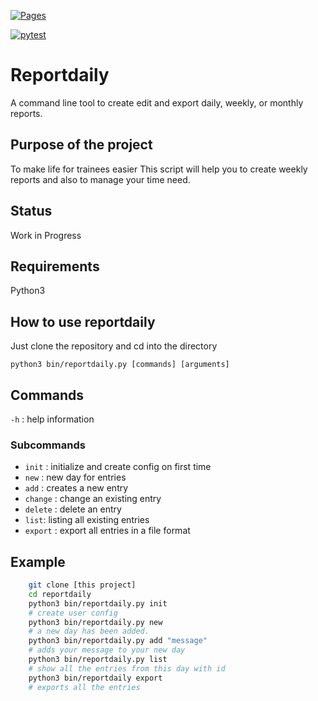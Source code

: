 [![Pages](https://github.com/SchleichsSalaticus/reportdaily/actions/workflows/manpage-build.yml/badge.svg)](https://github.com/SchleichsSalaticus/reportdaily/actions/workflows/manpage-build.yml)

[![pytest](https://github.com/SchleichsSalaticus/reportdaily/actions/workflows/pytest.yml/badge.svg)](https://github.com/SchleichsSalaticus/reportdaily/actions/workflows/pytest.yml)

# Reportdaily

A command line tool to create edit and export daily, weekly, or monthly reports.

## Purpose of the project

To make life for trainees easier
This script will help you to create weekly reports and also to manage your time need.

## Status

Work in Progress

## Requirements

Python3

## How to use reportdaily

Just clone the repository and cd into the directory

`python3 bin/reportdaily.py [commands] [arguments]`

## Commands

`-h` : help information

### Subcommands

- `init` : initialize and create config on first time
- `new` : new day for entries
- `add` : creates a new entry
- `change` : change an existing entry
- `delete` : delete an entry
- `list`: listing all existing entries
- `export` : export all entries in a file format

## Example

```bash
    git clone [this project]
    cd reportdaily
    python3 bin/reportdaily.py init
    # create user config
    python3 bin/reportdaily.py new
    # a new day has been added.
    python3 bin/reportdaily.py add "message"
    # adds your message to your new day
    python3 bin/reportdaily.py list
    # show all the entries from this day with id
    python3 bin/reportdaily export
    # exports all the entries
```
